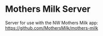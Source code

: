 # Mothers Milk Server

Server for use with the NW Mothers Milk app: https://github.com/MothersMilk/mothers-milk
